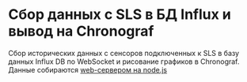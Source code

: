 # Сбор данных с SLS в БД Influx и вывод на Chronograf

Сбор исторических данных с сенсоров подключенных к SLS в базу данных Influx DB по WebSocket и рисование графиков в Chronograf.
Данные собираются [web-сервером на node.js](/InfluxDB/ws.js) 
